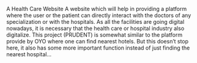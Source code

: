 A Health Care Website
A website which will help in providing a platform where the user or the patient can directly interact with the doctors of any specialization or with the hospitals. As all the facilities are going digital nowadays, it is necessary that the health care or hospital industry also digitalize. This project (PRUDENT) is somewhat similar to the platform provide by OYO where one can find nearest hotels. But this doesn’t stop here, it also has some more important function instead of just finding the nearest hospital…
 
